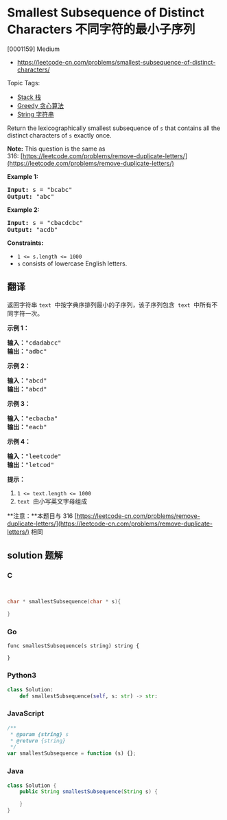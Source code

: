 # Smallest Subsequence of Distinct Characters 不同字符的最小子序列

[0001159] Medium

- https://leetcode-cn.com/problems/smallest-subsequence-of-distinct-characters/

Topic Tags:

- [Stack 栈](https://leetcode-cn.com/tag/stack/)
- [Greedy 贪心算法](https://leetcode-cn.com/tag/greedy/)
- [String 字符串](https://leetcode-cn.com/tag/string/)

Return the lexicographically smallest subsequence of `s` that contains all the distinct characters of `s` exactly once.

**Note:** This question is the same as 316: [https://leetcode.com/problems/remove-duplicate-letters/](https://leetcode.com/problems/remove-duplicate-letters/)

**Example 1:**

<pre><strong>Input:</strong> s = "bcabc"
<strong>Output:</strong> "abc"
</pre>

**Example 2:**

<pre><strong>Input:</strong> s = "cbacdcbc"
<strong>Output:</strong> "acdb"
</pre>

**Constraints:**

- `1 <= s.length <= 1000`
- `s` consists of lowercase English letters.

## 翻译

返回字符串 `text`  中按字典序排列最小的子序列，该子序列包含  `text`  中所有不同字符一次。

**示例 1：**

<pre><strong>输入：</strong>"cdadabcc"
<strong>输出：</strong>"adbc"
</pre>

**示例 2：**

<pre><strong>输入：</strong>"abcd"
<strong>输出：</strong>"abcd"
</pre>

**示例 3：**

<pre><strong>输入：</strong>"ecbacba"
<strong>输出：</strong>"eacb"
</pre>

**示例 4：**

<pre><strong>输入：</strong>"leetcode"
<strong>输出：</strong>"letcod"
</pre>

**提示：**

1.  `1 <= text.length <= 1000`
2.  `text`  由小写英文字母组成

**注意：**本题目与 316 [https://leetcode-cn.com/problems/remove-duplicate-letters/](https://leetcode-cn.com/problems/remove-duplicate-letters/) 相同

## solution 题解

### C

```c


char * smallestSubsequence(char * s){

}
```

### Go

```golang
func smallestSubsequence(s string) string {

}
```

### Python3

```python
class Solution:
    def smallestSubsequence(self, s: str) -> str:
```

### JavaScript

```javascript
/**
 * @param {string} s
 * @return {string}
 */
var smallestSubsequence = function (s) {};
```

### Java

```java
class Solution {
    public String smallestSubsequence(String s) {

    }
}
```
